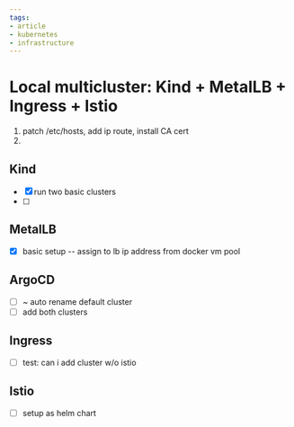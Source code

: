 ```yaml
---
tags:
- article
- kubernetes
- infrastructure
---
```


# Local multicluster: Kind + MetalLB  + Ingress + Istio

1. patch /etc/hosts, add ip route, install CA cert
2. 


## Kind

- [x] run two basic clusters
- [ ]

## MetalLB

- [x] basic setup -- assign to lb ip address from docker vm pool

## ArgoCD

- [ ] ~ auto rename default cluster
- [ ] add both clusters

## Ingress

- [ ] test: can i add cluster w/o istio

## Istio

- [ ] setup as helm chart

